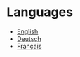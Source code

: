 <HEAD>
<meta charset="UTF-8">
<meta name="google-site-verification" content="QHbZ-5LJ-NBS2JQ7d1EBhKvmwZGrrXLU-ZrXF0LjGBs">
</HEAD>

# Languages

* [English](en/)
* [Deutsch](de/)
* [Français](fr/)
